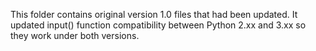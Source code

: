This folder contains original version 1.0 files that had been updated.
It updated input() function compatibility between Python 2.xx and 3.xx
so they work under both versions.
